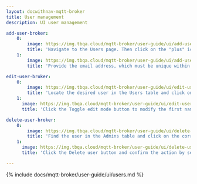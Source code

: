 ```yaml
---
layout: docwithnav-mqtt-broker
title: User management
description: UI user management

add-user-broker:
    0:
        image: https://img.tbqa.cloud/mqtt-broker/user-guide/ui/add-user-broker-1.png
        title: 'Navigate to the Users page. Then click on the "plus" icon in the top right corner;'
    1:
        image: https://img.tbqa.cloud/mqtt-broker/user-guide/ui/add-user-broker-2.png
        title: 'Provide the email address, which must be unique within the system. The fields for first name, last name, and description are optional. Click "Add" to create the user.'

edit-user-broker:
    0:
        image: https://img.tbqa.cloud/mqtt-broker/user-guide/ui/edit-user-broker-1.png
        title: 'Locate the desired user in the Users table and click on the corresponding row.'
    1:
      image: https://img.tbqa.cloud/mqtt-broker/user-guide/ui/edit-user-broker-2.png
      title: 'Click the Toggle edit mode button to modify the first name, last name, or description.'

delete-user-broker:
    0:
        image: https://img.tbqa.cloud/mqtt-broker/user-guide/ui/delete-user-broker-1.png
        title: 'Find the user in the Admins table and click on the corresponding row.'
    1:
      image: https://img.tbqa.cloud/mqtt-broker/user-guide/ui/delete-user-broker-2.png
      title: 'Click the Delete user button and confirm the action by selecting Yes.'

---
```


{% include docs/mqtt-broker/user-guide/ui/users.md %}
